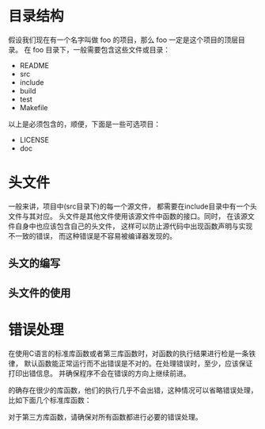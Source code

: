 # 目录结构
假设我们现在有一个名字叫做 foo 的项目，那么 foo 一定是这个项目的顶层目录。
在 foo 目录下，一般需要包含这些文件或目录：

- README 
- src
- include
- build
- test
- Makefile

以上是必须包含的，顺便，下面是一些可选项目：

- LICENSE
- doc

# 头文件
一般来讲，项目中(src目录下)的每一个源文件，
都需要在include目录中有一个头文件与其对应。
头文件是其他文件使用该源文件中函数的接口。同时，
在该源文件自身中也应该包含自己的头文件，
这样可以防止源代码中出现函数声明与实现不一致的错误，
而这种错误是不容易被编译器发现的。

## 头文的编写

## 头文件的使用

# 错误处理
在使用C语言的标准库函数或者第三库函数时，对函数的执行结果进行检是一条铁律，
默认函数能正常运行而不出错误是不对的。在处理错误时，至少，应该保证打印出错信息。
并确保程序不会在错误的方向上继续前进。

的确存在很少的库函数，他们的执行几乎不会出错，这种情况可以省略错误处理，
比如下面几个标准库函数：

对于第三方库函数，请确保对所有函数都进行必要的错误处理。